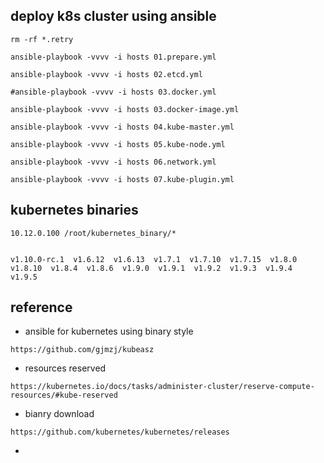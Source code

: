 

## deploy k8s cluster using ansible
```
rm -rf *.retry

ansible-playbook -vvvv -i hosts 01.prepare.yml

ansible-playbook -vvvv -i hosts 02.etcd.yml

#ansible-playbook -vvvv -i hosts 03.docker.yml

ansible-playbook -vvvv -i hosts 03.docker-image.yml

ansible-playbook -vvvv -i hosts 04.kube-master.yml

ansible-playbook -vvvv -i hosts 05.kube-node.yml

ansible-playbook -vvvv -i hosts 06.network.yml

ansible-playbook -vvvv -i hosts 07.kube-plugin.yml
```




## kubernetes binaries
```
10.12.0.100 /root/kubernetes_binary/*


v1.10.0-rc.1  v1.6.12  v1.6.13  v1.7.1  v1.7.10  v1.7.15  v1.8.0  v1.8.10  v1.8.4  v1.8.6  v1.9.0  v1.9.1  v1.9.2  v1.9.3  v1.9.4  v1.9.5
```



## reference

* ansible for kubernetes using binary style
```
https://github.com/gjmzj/kubeasz
```

* resources reserved
```
https://kubernetes.io/docs/tasks/administer-cluster/reserve-compute-resources/#kube-reserved
```

* bianry download
```
https://github.com/kubernetes/kubernetes/releases
```

* 
